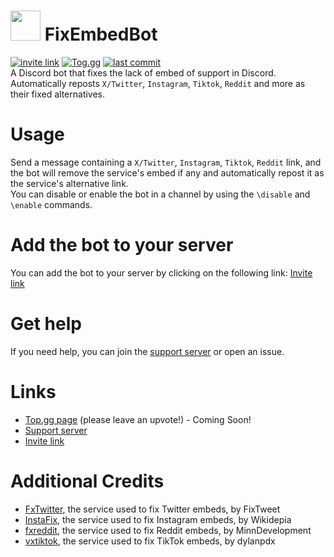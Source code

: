 # <img src="https://raw.githubusercontent.com/kenhendricks00/FixEmbedBot/main/assets/logo.png" width="48"> FixEmbedBot
<a href="https://discord.com/api/oauth2/authorize?client_id=1173820242305224764&permissions=274877934592&scope=bot+applications.commands" rel="nofollow"><img src="https://camo.githubusercontent.com/c9d524617457c843a9a16119bf4e905c95724baaff86e13e0426c274bc12a83b/68747470733a2f2f696d672e736869656c64732e696f2f62616467652f696e766974655f6c696e6b2d626c7565" alt="invite link" data-canonical-src="https://img.shields.io/badge/invite_link-blue" style="max-width: 100%;"></a>
<a href="https://top.gg/bot/1173820242305224764" rel="nofollow"><img src="https://camo.githubusercontent.com/af95e6799eab2821bfb606ae00f9f86f952ffd80149bf01f84d4ff7b4d014305/68747470733a2f2f696d672e736869656c64732e696f2f62616467652f546f672e67672d666333313634" alt="Tog.gg" data-canonical-src="https://img.shields.io/badge/Tog.gg-fc3164" style="max-width: 100%;"></a>
<a target="_blank" rel="noopener noreferrer nofollow" href="https://camo.githubusercontent.com/70aade74d836710d42c2cb20dd3a8bfa71955f7e92f8cb883cf4a650761fceb8/68747470733a2f2f696d672e736869656c64732e696f2f6769746875622f6c6173742d636f6d6d69742f4b7972656c612f4669785477656574426f74"><img src="https://camo.githubusercontent.com/70aade74d836710d42c2cb20dd3a8bfa71955f7e92f8cb883cf4a650761fceb8/68747470733a2f2f696d672e736869656c64732e696f2f6769746875622f6c6173742d636f6d6d69742f4b7972656c612f4669785477656574426f74" alt="last commit" data-canonical-src="https://img.shields.io/github/last-commit/kenhendricks00/FixEmbedBot" style="max-width: 100%;"></a>
<br>
A Discord bot that fixes the lack of embed of support in Discord. Automatically reposts <code>X/Twitter</code>, <code>Instagram</code>, <code>Tiktok</code>, <code>Reddit</code> and more as their fixed alternatives.

# Usage
Send a message containing a <code>X/Twitter</code>, <code>Instagram</code>, <code>Tiktok</code>, <code>Reddit</code> link, and the bot will remove the service's embed if any and automatically repost it as the service's alternative link.
<br>
You can disable or enable the bot in a channel by using the <code>\disable</code> and <code>\enable</code> commands.

# Add the bot to your server
You can add the bot to your server by clicking on the following link: [Invite link](https://discord.com/api/oauth2/authorize?client_id=1173820242305224764&permissions=274877934592&scope=bot+applications.commands)

# Get help
If you need help, you can join the [support server](https://discord.gg/QFxTAmtZdn) or open an issue.

# Links
- [Top.gg page](https://top.gg/bot/1173820242305224764) (please leave an upvote!) - Coming Soon!
- [Support server](https://discord.gg/QFxTAmtZdn)
- [Invite link](https://discord.com/api/oauth2/authorize?client_id=1173820242305224764&permissions=274877934592&scope=bot+applications.commands)

# Additional Credits
- [FxTwitter](https://github.com/FixTweet/FxTwitter), the service used to fix Twitter embeds, by FixTweet
- [InstaFix](https://github.com/Wikidepia/InstaFix), the service used to fix Instagram embeds, by Wikidepia
- [fxreddit](https://github.com/MinnDevelopment/fxreddit), the service used to fix Reddit embeds, by MinnDevelopment
- [vxtiktok](https://github.com/dylanpdx/vxtiktok), the service used to fix TikTok embeds, by dylanpdx

